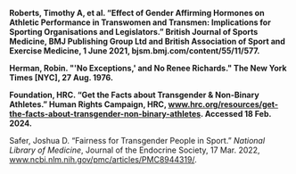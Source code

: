 **Roberts, Timothy A, et al. “Effect of Gender Affirming Hormones on Athletic Performance in Transwomen and Transmen: Implications for Sporting Organisations and Legislators.” British Journal of Sports Medicine, BMJ Publishing Group Ltd and British Association of Sport and Exercise Medicine, 1 June 2021, bjsm.bmj.com/content/55/11/577.**

**Herman, Robin. "'No Exceptions,' and No Renee Richards." The New York Times [NYC], 27 Aug. 1976.**

**Foundation, HRC. “Get the Facts about Transgender & Non-Binary Athletes.” Human Rights Campaign, HRC, www.hrc.org/resources/get-the-facts-about-transgender-non-binary-athletes. Accessed 18 Feb. 2024.**

Safer, Joshua D. “Fairness for Transgender People in Sport.” _National Library of Medicine_, Journal of the Endocrine Society, 17 Mar. 2022, www.ncbi.nlm.nih.gov/pmc/articles/PMC8944319/.

